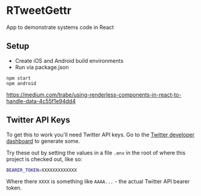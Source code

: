 # RTweetGettr

App to demonstrate systems code in React

## Setup

* Create iOS and Android build environments
* Run via package.json

```
npm start
npm android
```

https://medium.com/trabe/using-renderless-components-in-react-to-handle-data-4c55f1e94dd4

## Twitter API Keys

To get this to work you'll need Twitter API keys. Go to the [Twitter developer dashboard](https://developer.twitter.com/en/portal/dashboard) to generate some.

Try these out by setting the values in a file `.env` in the root of where this project is checked out, like so:

```bash
BEARER_TOKEN=XXXXXXXXXXXXX
```

Where there `XXXX` is something like `AAAA...` - the actual Twitter API bearer token. 
